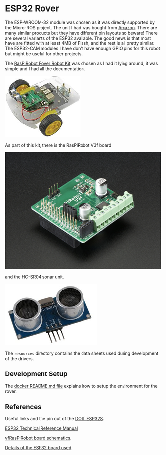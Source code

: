 # ESP32 Rover

The ESP-WROOM-32 module was chosen as it was directly supported by the
Micro-ROS project.  The unit I had was bought from
[Amazon](https://smile.amazon.co.uk/gp/product/B071JR9WS9).  There are many
similar products but they have different pin layouts so beware!  There are
several variants of the ESP32 available.  The good news is that most have are
fitted with at least 4MB of Flash, and the rest is all pretty similar.  The
ESP32-CAM modules I have don't have enough GPIO pins for this robot but
might be useful for other projects.

The
[RasPiRobot Rover Robot Kit](https://cpc.farnell.com/monkmakes/sku00049/raspirobot-rover-robot-kit/dp/SC14457)
was chosen as I had it lying around, it was simple and I had all the
documentation.

![RasPiRobot Rover Robot](resources/RasPiRobot.jpg "RasPiRobot Rover Robot")

As part of this kit, there is the RasPiRobot V3f board

![RasPiRobot v3f Board](resources/RasPiRobotv3f.jpg "RasPiRobot V3f board")

and the HC-SR04 sonar unit.

![HC-SRO4](resources/HC-SR04.jpg "HC-SRO4")

The `resources` directory contains the data sheets used during development of the
drivers.

## Development Setup

The [docker README.md file](docker/README.md) explains how to setup the environment for the rover.

## References

Useful links and the pin out of the
[DOIT ESP32S](https://github.com/playelek/pinout-doit-32devkitv1).

[ESP32 Technical Reference Manual](https://www.espressif.com/sites/default/files/documentation/esp32_technical_reference_manual_en.pdf)

[vfRasPiRobot board schematics](https://github.com/simonmonk/raspirobotboard3).

[Details of the ESP32 board used](https://github.com/Nicholas3388/LuaNode).
